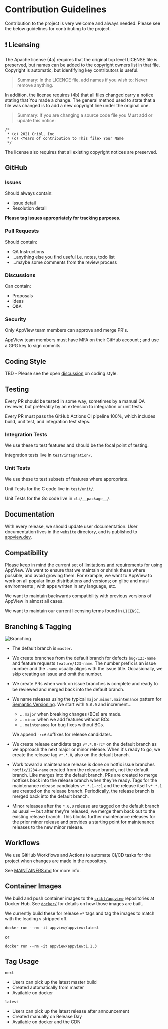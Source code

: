 # Contribution Guidelines

Contribution to the project is very welcome and always needed. Please see the below guidelines for contributing to the project.

## :exclamation: Licensing

The Apache license (4a) requires that the original top level LICENSE file is preserved, but names can be added to the copyright owners list in that file. Copyright is automatic, but idenfifying key contributors is useful.

> Summary: In the LICENCE file, add names if you wish to; Never remove anything.

In addition, the license requires (4b) that all files changed carry a notice stating that You made a change.  The general method used to state that a file was changed is to add a new copyright line under the original one. 

> Summary: If you are changing a source code file you Must add or update this notice:

```
/*
 * (c) 2021 Cribl, Inc
 * (c) <Years of contribution to This file> Your Name
 */
```

The license also requires that all existing copyright notices are preserved.

## GitHub

### Issues

Should always contain:
- Issue detail
- Resolution detail

__Please tag issues appropriately for tracking purposes.__

### Pull Requests

Should contain:
- QA Instructions 
- ...anything else you find useful i.e. notes, todo list
- ...maybe some comments from the review process

### Discussions

Can contain:
- Proposals
- Ideas
- Q&A

### Security

Only AppView team members can approve and merge PR's.

AppView team members must have MFA on their GitHub account ; and use a GPG key to sign commits. 

## Coding Style

TBD - Please see the open [discussion](https://github.com/appview-team/appview/discussions/1245) on coding style.

## Testing

Every PR should be tested in some way, sometimes by a manual QA reviewer, but preferably by an extension to integration or unit tests.

Every PR must pass the GitHub Actions CI pipeline 100%, which includes build, unit test, and integration test steps.

### Integration Tests

We use these to test features and should be the focal point of testing. 

Integration tests live in `test/integration/`.

### Unit Tests

We use these to test subsets of features where appropriate.

Unit Tests for the C code live in `test/unit/`.

Unit Tests for the Go code live in `cli/__package__/`.

## Documentation

With every release, we should update user documentation. User documentation lives in the `website` directory, and is published to [appview.dev](https://appview.dev).

## Compatibility

Please keep in mind the current set of [limitations and requirements](https://appview.dev/docs/requirements) for using AppView. We want to ensure that we maintain or shrink these where possible, and avoid growing them.
For example, we want to AppView to work on all popular linux distributions and versions; on glibc and musl environments ; with apps written in any language, etc.

We want to maintain backwards compatibility with previous versions of AppView in almost all cases.

We want to maintain our current licensing terms found in `LICENSE`.

## Branching & Tagging

![Branching](images/branching.png)

* The default branch is `master`.

* We create branches from the default branch for defects `bug/123-name` and
  feature requests `feature/123-name`. The number prefix is an issue number
  and the `-name` usually aligns with the issue title. Occasionally, we skip
  creating an issue and omit the number.

* We create PRs when work on issue branches is complete and ready to be
  reviewed and merged back into the default branch.

* We name releases using the typical `major.minor.maintenance` pattern for
  [Semantic Versioning](https://semver.org/). We start with `0.0.0` and
  increment...

  * ... `major` when breaking changes (BCs) are made.
  * ... `minor` when we add features without BCs.
  * ... `maintenance` for bug fixes without BCs.

  We append `-rc#` suffixes for release candidates.

* We create release candidate tags `v*.*.0-rc*` on the default branch as we
  approach the next major or minor release. When it's ready to go, we create
  the release tag `v*.*.0`, also on the default branch.

* Work toward a maintenance release is done on hotfix issue branches
  `hotfix/1234-name` created from the release branch, not the default branch.
  Like merges into the default branch, PRs are created to merge hotfixes back
  into the release branch when they're ready. Tags for the maintenance release
  candidates `v*.*.1-rc1` and the release itself `v*.*.1` are created on the
  release branch. Periodically, the release branch is merged back into the default branch.

* Minor releases after the `*.0.0` release are tagged on the default branch
  as usual — but after they're released, we merge them back out to the
  existing release branch. This blocks further maintenance releases for the
  prior minor release and provides a starting point for maintenance releases
  to the new minor release.

## Workflows

We use GitHub Workflows and Actions to automate CI/CD tasks for the project
when changes are made in the repository.

See [MAINTAINERS.md](MAINTAINERS.md) for more info.

## Container Images

We build and push container images to the
[`cribl/appview`](https://hub.docker.com/r/appview/appview) 
repositories at Docker Hub. See [`docker/`](../docker/) for details on how
those images are built.

We currently build these for release `v*` tags and tag the images to match with
the leading `v` stripped off.

```text
docker run --rm -it appview/appview:latest
```
or
```text
docker run --rm -it appview/appview:1.1.3
```

## Tag Usage

`next`
- Users can pick up the latest master build
- Created automatically from master
- Available on docker

`latest`
- Users can pick up the latest release after announcement
- Created manually on Release Day
- Available on docker and the CDN


